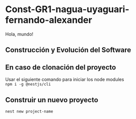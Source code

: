 # Const-GR1-nagua-uyaguari-fernando-alexander

Hola, mundo! 

## Construcción y Evolución del Software

## En caso de clonación del proyecto

Usar el siguiente comando para iniciar los node modules  
`npm i -g @nestjs/cli`

## Construir un nuevo proyecto

`nest new project-name`
